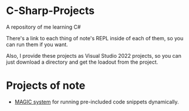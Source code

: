 # C-Sharp-Projects
A repository of me learning C#

There's a link to each thing of note's REPL inside of each of them, so you can run them if you want.

Also, I provide these projects as Visual Studio 2022 projects, so you can just download a directory and get the loadout from the project.

# Projects of note
- [MAGIC system](MAGIC/Readme.md) for running pre-included code snippets dynamically.